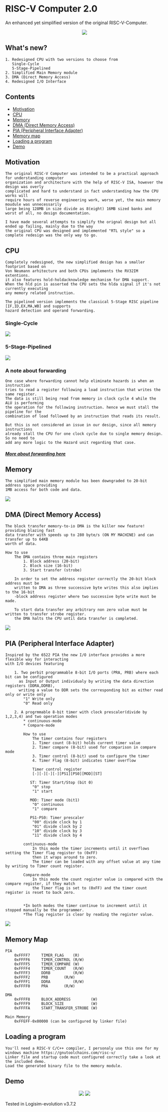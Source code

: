 # RISC-V Computer 2.0
An enhanced yet simplified version of the original RISC-V-Computer.

<p align="center">
	<img src="gifs/shunting_yard_demo.gif"/>
</p>
	
## What's new?
	1. Redesigned CPU with two versions to choose from
	   Single-Cycle
	   5-Stage-Pipelined
	2. Simplified Main Memory module
	3. DMA (Direct Memory Access)
	4. Redesigned I/O Interface 

## Contents
* [Motivation](#motivation)<br />
* [CPU](#cpu)<br />
* [Memory](#memory)<br />
* [DMA (Direct Memory Access)](#dma)<br />
* [PIA (Peripheral Interface Adapter)](#pia)<br />
* [Memory map](#mmap)<br />
* [Loading a program](#program)<br />
* [Demo](#demo)<br />

## Motivation <a name="motivation"></a>

	The original RISC-V Computer was intended to be a practical approach for understanding computer
	organization and architecture with the help of RISC-V ISA, however the design was overly
	complicated and hard to understand in fact understanding how the CPU works will 
	require hours of reverse engineering work, worse yet, the main memory moudule was unnecessarily
	large being 128MB in size divide as 8(eight) 16MB sized banks and worst of all, no design documentation.
	
	I have made several attempts to simplify the orignal design but all ended up failing, mainly due to the way
 	the original CPU was designed and implemented "RTL style" so a complete redesign was the only way to go.
 
## CPU <a name="cpu"></a>

	Completely redesigned, the new simplified design has a smaller footprint based on
	Von Neumann arhitecture and both CPUs implements the RV32IM extentions.
	it also features hold-holdacknowledge mechanism for DMA support.
	When the hld pin is asserted the CPU sets the hlda signal if it's not currently executing
	any memory related instruction. 
	
	The pipelined version implements the classical 5-Stage RISC pipeline [IF,ID,EX,MA,WB] and supports 
	hazard detection and operand forwarding.
	
### Single-Cycle
<img src="screenshots/cpu_sc.png"/>

### 5-Stage-Pipelined
<img src="screenshots/cpu_5pl.png" />
	 
### A note about forwarding
	One case where forwarding cannot help eliminate hazards is when an instruction
	tries to read a register following a load instruction that writes the same register.
	The data is still being read from memory in clock cycle 4 while the ALU is performing
	the operation for the following instruction. hence we must stall the pipeline for the
	combination of load followed by an instruction that reads its result.
	
	But this is not considered an issue in our design, since all memory instructions
	already stall the CPU for one clock cycle due to single memory design. So no need to 
	add any more logic to the Hazard unit regarding that case.  	
#####   [More about forwarding here](https://www.cs.umd.edu/~meesh/411/CA-online/chapter/handling-data-hazards/index.html)
	
## Memory <a name="memory"></a>

	The simplified main memory module has been downgraded to 20-bit address space providing
	1MB access for both code and data. 
	
<img src="screenshots/memory.png" />

## DMA (Direct Memory Access) <a name="dma"></a>

	The block transfer memory-to-io DMA is the killer new feature! providing blazing fast
	data transfer with speeds up to 280 byte/s (ON MY MACHINE) and can transfer up to 64KB
	worth of data.
	
	How to use
		The DMA contains three main registers 
			1. Block address (20-bit)
			2. Block size (16-bit)
			3. Start transfer (strobe)
		
		In order to set the address register correctly the 20-bit block address must be 
		written to DMA as three successive byte writes this also implies to the 16-bit 
		-block address register where two successive byte write must be made.

		To start data transfer any arbitrary non zero value must be written to transfer strobe register. 
		the DMA halts the CPU until data transfer is completed. 
		
<img src="screenshots/dma.png"/>
	
## PIA (Peripheral Interface Adapter) <a name="pia"></a>

	Inspired by the 6522 PIA the new I/O interface provides a more flexible way for interacting 
	with I/O devices featuring
	
		1. Two perbit programmable 8-bit I/O ports (PRA, PRB) where each bit can be configured
		  as Input or Output individualy by writing the data direction registers (DDRA,DDRB), 
		  writing a value to DDR sets the corresponding bit as either read only or write only
			"1" Write only
			"0" Read only
   
		2. A progrmmable 8-bit timer with clock prescaler(divide by 1,2,3,4) and two operation modes
			* continuous-mode
			* Compare-mode
		
			How to use
			    The timer contains four registers
				1. Timer count (8-bit) holds current timer value
				2. Timer compare (8-bit) used for comparison in compare mode
				3. Timer control (8-bit) used to configure the timer
				4. Timer Flag (8-bit) indicates timer overflow 
			
			    Timer control register	 	
				[-][-][-][-][PS1][PS0][MOD][ST]
			    
			   ST: Timer Start/Stop (bit 0)
				"0" stop
				"1" start

			   MOD: Timer mode (bit1)
				"0" continuous
				"1" compare
			
			   PS1-PS0: Timer prescaler
				"00" divide clock by 1
				"01" divide clock by 2
				"10" divide clock by 3
				"11" divide clock by 4
			     
			continuous-mode 
				In this mode the timer increments until it overflows setting the Timer flag register to (0xFF)
				then it wraps around to zero.
				The timer can be loaded with any offset value at any time by writing to Timer count register.  
			
			Compare-mode
				In this mode the count register value is compared with the compare register, if they match
				the Timer flag is set to (0xFF) and the timer count register is reset to back zero.
			
			
			*In both modes the timer continue to increment until it stopped manually be the programmer.
			*The flag register is clear by reading the register value. 
				
<img src="screenshots/pia.png"/>
			
## Memory Map <a name="mmap"></a>
	PIA
		0xFFFF7		TIMER_FLAG    (R)
		0xFFFF6		TIMER_CONTROL (R/W)
		0xFFFF5		TIMER_COMPARE (W)
		0xFFFF4		TIMER_COUNT   (R/W)
		0xFFFF3		DDRB	      (R/W)
		0xFFFF2		PRB	      (R/W)
		0xFFFF1		DDRA	      (R/W)
		0xFFFF0		PRA	      (R/W)
		
	DMA 
		0xFFFF8		BLOCK_ADDRESS         (W)
		0xFFFF9		BLOCK_SIZE    	      (W)
		0xFFFFA		START_TRANSFER_STROBE (W)
	
	Main Memory 
		0xFFEFF-0x00000 (can be configured by linker file)	
	

## Loading a program <a name="program"></a>
	You'll need a RISC-V C/C++ compiler, I personaly use this one for my windows machine https://gnutoolchains.com/risc-v/
	Linker file and startup code must configured correctly take a look at the included demo.
	Load the generated binary file to the memory module.

## Demo

<p align="center">
	<img src="gifs/shunting_yard_demo.gif"/>
	<img src="gifs/led_matrix_demo.gif"/>
</p>

Tested in Logisim-evolution v3.7.2	
	
